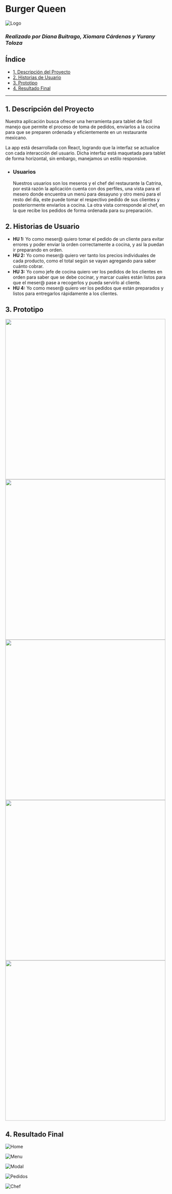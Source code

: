 # Burger Queen
![Logo](src\img\Logo_la_Catrina.jpg)

### *Realizado por Diana Buitrago, Xiomara Cárdenas y Yurany Toloza*


## Índice

* [1. Descripción del Proyecto](#1-descripción-el-Proyecto)
* [2. Historias de Usuario](#2-historias-de-usuario)
* [3. Prototipo](#3-prototipo)
* [4. Resultado Final](#4-resultado-final)

***

## 1. Descripción del Proyecto

Nuestra aplicación busca ofrecer una herramienta para tablet de fácil manejo que permite el proceso de toma de pedidos, enviarlos a la cocina para que se preparen ordenada y eficientemente en un restaurante mexicano.

La app está desarrollada con React, logrando que la interfaz se actualice con cada interacción del usuario. Dicha interfaz está maquetada para tablet de forma horizontal, sin embargo, manejamos un estilo responsive.

* ### Usuarios

    Nuestros usuarios son los meseros y el chef del restaurante la Catrina, por está razón la aplicación cuenta con dos perfiles, una vista para el mesero donde encuentra un menú para desayuno y otro menú para el resto del día, este puede tomar el respectivo pedido de sus clientes y posteriormente enviarlos a cocina. La otra vista corresponde al chef, en la que recibe los pedidos de forma ordenada para su preparación.
    
## 2. Historias de Usuario

* **HU 1:** Yo como meser@ quiero tomar el pedido de un cliente para evitar errores y poder enviar la orden correctamente a cocina, y así la puedan ir preparando en orden.
* **HU 2:** Yo como meser@ quiero ver tanto los precios individuales de cada producto, como el total según se vayan agregando para saber cuánto cobrar.
* **HU 3:** Yo como jefe de cocina quiero ver los pedidos de los clientes en orden para saber que se debe cocinar, y marcar cuales están listos para que el meser@ pase a recogerlos y pueda servirlo al cliente.
* **HU 4:** Yo como meser@ quiero ver los pedidos que están preparados y listos para entregarlos rápidamente a los clientes.

## 3. Prototipo

<img src="src\img\Home.png" width="500"/>
<img src="src\img\Menu.png" width="500"/>
<img src="src\img\Modal Menú.png" width="500"/>
<img src="src\img\Pedidos.png" width="500"/>
<img src="src\img\Cocina.png" width="500"/>


## 4. Resultado Final

![Home](./src/img/Imagen1.png)

![Menu](./src/img/Imagen2.png)

![Modal](./src/img/Imagen3.png)

![Pedidos](./src/img/Imagen4.png)

![Chef](./src/img/Imagen5.png)
